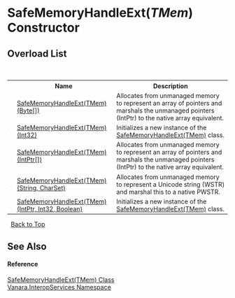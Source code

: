 # SafeMemoryHandleExt(*TMem*) Constructor 
 


## Overload List
&nbsp;<table><tr><th></th><th>Name</th><th>Description</th></tr><tr><td>![Protected method](media/protmethod.gif "Protected method")</td><td><a href="0c1e1d9e-deea-1edb-70c1-b40e07951f77">SafeMemoryHandleExt(TMem)(Byte[])</a></td><td>
Allocates from unmanaged memory to represent an array of pointers and marshals the unmanaged pointers (IntPtr) to the native array equivalent.</td></tr><tr><td>![Protected method](media/protmethod.gif "Protected method")</td><td><a href="4669b96f-86e3-bbef-6b4a-b0e19acc0228">SafeMemoryHandleExt(TMem)(Int32)</a></td><td>
Initializes a new instance of the <a href="f2e4f2cf-d8a1-b88f-7bae-5d00065f9f86">SafeMemoryHandleExt(TMem)</a> class.</td></tr><tr><td>![Protected method](media/protmethod.gif "Protected method")</td><td><a href="d150d86e-ac06-77a8-a61d-8307cb44829f">SafeMemoryHandleExt(TMem)(IntPtr[])</a></td><td>
Allocates from unmanaged memory to represent an array of pointers and marshals the unmanaged pointers (IntPtr) to the native array equivalent.</td></tr><tr><td>![Protected method](media/protmethod.gif "Protected method")</td><td><a href="00be807e-f1f3-847f-b82b-d39b68d12371">SafeMemoryHandleExt(TMem)(String, CharSet)</a></td><td>
Allocates from unmanaged memory to represent a Unicode string (WSTR) and marshal this to a native PWSTR.</td></tr><tr><td>![Protected method](media/protmethod.gif "Protected method")</td><td><a href="4dddc287-2676-fce8-d86e-09f885c2c686">SafeMemoryHandleExt(TMem)(IntPtr, Int32, Boolean)</a></td><td>
Initializes a new instance of the <a href="f2e4f2cf-d8a1-b88f-7bae-5d00065f9f86">SafeMemoryHandleExt(TMem)</a> class.</td></tr></table>&nbsp;
<a href="#safememoryhandleext(*tmem*)-constructor">Back to Top</a>

## See Also


#### Reference
<a href="f2e4f2cf-d8a1-b88f-7bae-5d00065f9f86">SafeMemoryHandleExt(TMem) Class</a><br /><a href="46913109-b3e0-3b59-6f7f-071f8aa90bf0">Vanara.InteropServices Namespace</a><br />